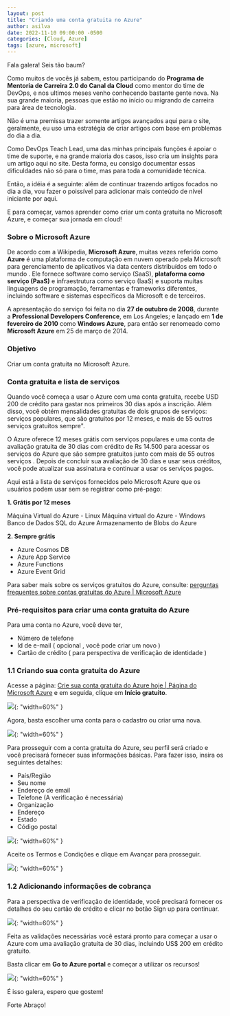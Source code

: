 ```yaml
---
layout: post
title: "Criando uma conta gratuita no Azure"
author: asilva
date: 2022-11-10 09:00:00 -0500
categories: [Cloud, Azure]
tags: [azure, microsoft]
---
```


Fala galera! Seis tão baum?

Como muitos de vocês já sabem, estou participando do **Programa de Mentoria de Carreira 2.0 do Canal da Cloud** como mentor do time de DevOps, e nos ultimos meses venho conhecendo bastante gente nova. Na sua grande maioria, pessoas que estão no início ou migrando de carreira para área de tecnologia.

Não é uma premissa trazer somente artigos avançados aqui para o site, geralmente, eu uso uma estratégia de criar artigos com base em problemas do dia a dia.

Como DevOps Teach Lead, uma das minhas principais funções é apoiar o time de suporte, e na grande maioria dos casos, isso cria um insights para um artigo aqui no site. Desta forma, eu consigo documentar essas dificuldades não só para o time, mas para toda a comunidade técnica.

Então, a idéia é a seguinte: além de continuar trazendo artigos focados no dia a dia, vou fazer o poissível para adicionar mais conteúdo de nível iniciante por aqui.

E para começar, vamos aprender como criar um conta gratuita no Microsoft Azure, e começar sua jornada em cloud!

### **Sobre o Microsoft Azure**

De acordo com a Wikipedia, **Microsoft Azure**, muitas vezes referido como **Azure** é uma plataforma de computação em nuvem operado pela Microsoft para gerenciamento de aplicativos via data centers distribuídos em todo o mundo . Ele fornece software como serviço (SaaS), **plataforma como serviço (PaaS)** e infraestrutura como serviço (IaaS) e suporta muitas linguagens de programação, ferramentas e frameworks diferentes, incluindo software e sistemas específicos da Microsoft e de terceiros.

A apresentação do serviço foi feita no dia **27 de outubro de 2008**, durante a **Professional Developers Conference**, em Los Angeles; e lançado em **1 de fevereiro de 2010** como **Windows Azure**, para então ser renomeado como **Microsoft Azure** em 25 de março de 2014.

### **Objetivo**

Criar um conta gratuita no Microsoft Azure.

### **Conta gratuita e lista de serviços**

Quando você começa a usar o Azure com uma conta gratuita, recebe USD 200 de crédito para gastar nos primeiros 30 dias após a inscrição. Além disso, você obtém mensalidades gratuitas de dois grupos de serviços: serviços populares, que são gratuitos por 12 meses, e mais de 55 outros serviços gratuitos sempre".

O Azure oferece 12 meses grátis com serviços populares e uma conta de avaliação gratuita de 30 dias com crédito de Rs 14.500 para acessar os serviços do Azure que são sempre gratuitos junto com mais de 55 outros serviços . Depois de concluir sua avaliação de 30 dias e usar seus créditos, você pode atualizar sua assinatura e continuar a usar os serviços pagos.

Aqui está a lista de serviços fornecidos pelo Microsoft Azure que os usuários podem usar sem se registrar como pré-pago:

**1. Grátis por 12 meses**

Máquina Virtual do Azure - Linux
Máquina virtual do Azure - Windows
Banco de Dados SQL do Azure
Armazenamento de Blobs do Azure

**2. Sempre grátis**

- Azure Cosmos DB
- Azure App Service
- Azure Functions
- Azure Event Grid

Para saber mais sobre os serviços gratuitos do Azure, consulte: <a href="https://azure.microsoft.com/en-in/free/free-account-faq/#free-services">perguntas frequentes sobre contas gratuitas do Azure | Microsoft Azure</a> 

### **Pré-requisitos para criar uma conta gratuita do Azure**

Para uma conta no Azure, você deve ter,

- Número de telefone
- Id de e-mail ( opcional , você pode criar um novo )
- Cartão de crédito ( para perspectiva de verificação de identidade ) 

### **1.1 Criando sua conta gratuita do Azure**

Acesse a página: <a href="https://azure.microsoft.com/pt-br/free/">Crie sua conta gratuita do Azure hoje | Página do Microsoft Azure</a> e em seguida, clique em **Início gratuito**.   

![](/assets/img/44/freeaz01.png){: "width=60%" }

Agora, basta escolher uma conta para o cadastro ou criar uma nova.

![](/assets/img/44/freeaz02.png){: "width=60%" }

Para prosseguir com a conta gratuita do Azure, seu perfil será criado e você precisará fornecer suas informações básicas. Para fazer isso, insira os seguintes detalhes:

- País/Região
- Seu nome
- Endereço de email
- Telefone (A verificação é necessária)
- Organização
- Endereço
- Estado
- Código postal

![](/assets/img/44/freeaz03.png){: "width=60%" }

Aceite os Termos e Condições e clique em Avançar para prosseguir.

![](/assets/img/44/freeaz04.png){: "width=60%" }

### **1.2 Adicionando informações de cobrança**

Para a perspectiva de verificação de identidade, você precisará fornecer os detalhes do seu cartão de crédito e clicar no botão Sign up para continuar.

![](/assets/img/44/freeaz05.png){: "width=60%" }

Feita as validações necessárias você estará pronto para começar a usar o Azure com uma avaliação gratuita de 30 dias, incluindo US$ 200 em crédito gratuito.

Basta clicar em **Go to Azure portal** e começar a utilizar os recursos!

![](/assets/img/44/freeaz06.png){: "width=60%" }

É isso galera, espero que gostem!

Forte Abraço!